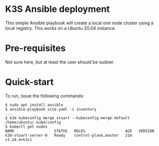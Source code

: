 K3S Ansible deployment
======================

This simple Ansible playbook will create a local one node cluster using a local 
registry. This works on a Ubuntu 20.04 instance.


Pre-requisites
==============

Not sure here, but at least the user should be sudoer.


Quick-start
===========


To run, issue the following commands:


```console
$ sudo apt install ansible
$ ansible-playbook site.yaml -i inventory
...
$ k3d kubeconfig merge stuart --kubeconfig-merge-default
/home/ubuntu/.kube/config
$ kubectl get nodes
NAME                  STATUS   ROLES                  AGE   VERSION
k3d-stuart-server-0   Ready    control-plane,master   21m   v1.24.4+k3s1
```
